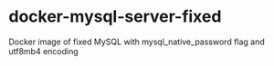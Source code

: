 # docker-mysql-server-fixed

Docker image of fixed MySQL with mysql_native_password flag and utf8mb4 encoding
